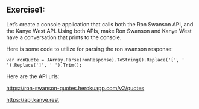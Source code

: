 ## Exercise1:

Let’s create a console application that calls both the Ron Swanson API, and the Kanye West API. Using both APIs, make Ron Swanson and Kanye West have a conversation that prints to the console.

Here is some code to utilize for parsing the ron swanson response:
```
var ronQuote = JArray.Parse(ronResponse).ToString().Replace('[', ' ').Replace(']', ' ').Trim();
```

Here are the API urls:

https://ron-swanson-quotes.herokuapp.com/v2/quotes

https://api.kanye.rest
